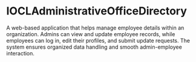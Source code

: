# IOCLAdministrativeOfficeDirectory
A web-based application that helps manage employee details within an organization. Admins can view and update employee records, while employees can log in, edit their profiles, and submit update requests. The system ensures organized data handling and smooth admin-employee interaction.
